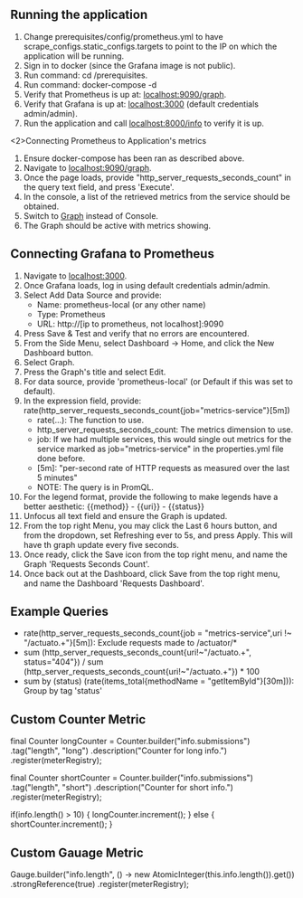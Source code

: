 <h2>Running the application</h2>
<ol>
<li>Change prerequisites/config/prometheus.yml to have scrape_configs.static_configs.targets to point to the IP on which the application will be running.</li>
<li>Sign in to docker (since the Grafana image is not public).</li>
<li>Run command: cd /prerequisites.</li>
<li>Run command: docker-compose -d</li>
<li>Verify that Prometheus is up at: <a href="localhost:9090/graph">localhost:9090/graph</a>.</li>
<li>Verify that Grafana is up at: <a href="localhost:3000">localhost:3000</a> (default credentials admin/admin).</li>
<li>Run the application and call <a href="localhost:8080/info">localhost:8000/info</a> to verify it is up.</li>
</ol>

<2>Connecting Prometheus to Application's metrics</h2>
<ol>
<li>Ensure docker-compose has been ran as described above.</li>
<li>Navigate to <a href="localhost:9090/graph">localhost:9090/graph</a>.</li>
<li>Once the page loads, provide "http_server_requests_seconds_count" in the query text field, and press 'Execute'.</li>
<li>In the console, a list of the retrieved metrics from the service should be obtained.</li>
<li>Switch to <a href="http://localhost:9090/graph?g0.range_input=1h&g0.expr=http_server_requests_seconds_count&g0.tab=0">Graph</a> instead of Console.</li>
<li>The Graph should be active with metrics showing.</li>
</ol>

<h2>Connecting Grafana to Prometheus</h2>
<ol>
<li>Navigate to <a href="localhost:3000">localhost:3000</a>.</li>
<li>Once Grafana loads, log in using default credentials admin/admin.</li>
<li>
Select Add Data Source and provide:
    <ul>
        <li>Name: prometheus-local (or any other name)</li>
        <li>Type: Prometheus</li>
        <li>URL: http://[ip to prometheus, not localhost]:9090</li>
    </ul>
</li>
<li>Press Save & Test and verify that no errors are encountered.</li>
<li>From the Side Menu, select Dashboard -> Home, and click the New Dashboard button.</li>
<li>Select Graph.</li>
<li>Press the Graph's title and select Edit.</li>
<li>For data source, provide 'prometheus-local' (or Default if this was set to default).</li>
<li>
In the expression field, provide: rate(http_server_requests_seconds_count{job="metrics-service"}[5m])
    <ul>
    <li>rate(...): The function to use.</li>
    <li>http_server_requests_seconds_count: The metrics dimension to use.</li>
    <li>job: If we had multiple services, this would single out metrics for the service marked as job="metrics-service" in the properties.yml file done before.</li>
    <li>[5m]: "per-second rate of HTTP requests as measured over the last 5 minutes"</li>
    <li>NOTE: The query is in PromQL.</li>
    </ul>
</li>
<li>For the legend format, provide the following to make legends have a better aesthetic: {{method}} - {{uri}} - {{status}}</li>
<li>Unfocus all text field and ensure the Graph is updated.</li>
<li>From the top right Menu, you may click the Last 6 hours button, and from the dropdown, set Refreshing ever to 5s, and press Apply. This will have th graph update every five seconds.</li>
<li>Once ready, click the Save icon from the top right menu, and name the Graph 'Requests Seconds Count'.</li>
<li>Once back out at the Dashboard, click Save from the top right menu, and name the Dashboard 'Requests Dashboard'.</li>
</ol>

<h2>Example Queries</h2>
<ul>
<li>rate(http_server_requests_seconds_count{job = "metrics-service",uri !~ "/actuato.+"}[5m]): Exclude requests made to /actuator/*</li>
<li>sum (http_server_requests_seconds_count{uri!~"/actuato.+", status="404"})
    / 
    sum (http_server_requests_seconds_count{uri!~"/actuato.+"})
    * 100</li>
<li>sum by (status) (rate(items_total{methodName = "getItemById"}[30m])): Group by tag 'status'</li>
</ul>

<h2>Custom Counter Metric</h2>
final Counter longCounter = Counter.builder("info.submissions")
                .tag("length", "long")
                .description("Counter for long info.")
                .register(meterRegistry);

final Counter shortCounter = Counter.builder("info.submissions")
        .tag("length", "short")
        .description("Counter for short info.")
        .register(meterRegistry);


if(info.length() > 10) {
    longCounter.increment();
} else {
    shortCounter.increment();
}

<h2>Custom Gauage Metric</h2>
Gauge.builder("info.length", () -> new AtomicInteger(this.info.length()).get())
                .strongReference(true)
                .register(meterRegistry);